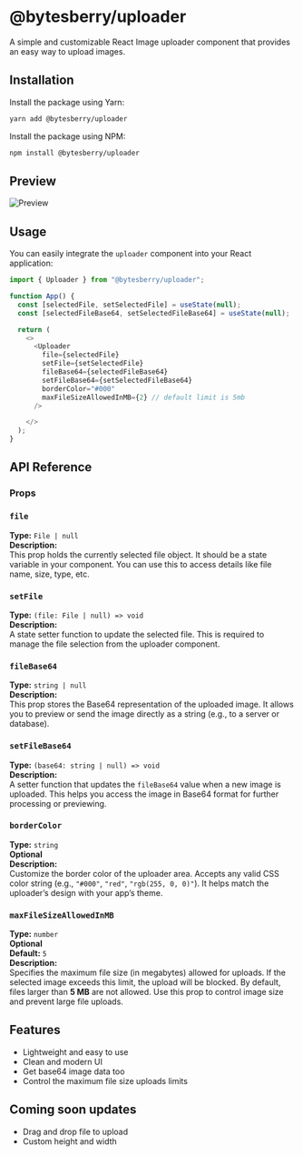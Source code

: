 # @bytesberry/uploader

A simple and customizable React Image uploader component that provides an easy way to upload images.

## Installation

Install the package using Yarn:

```bash
yarn add @bytesberry/uploader
```

Install the package using NPM:

```bash
npm install @bytesberry/uploader
```

## Preview

![Preview](https://drive.google.com/uc?export=view&id=1PJl9OtseonS5K1-VVwx9cuSyJMItoPqJ)

## Usage

You can easily integrate the `uploader` component into your React application:

```javascript
import { Uploader } from "@bytesberry/uploader";

function App() {
  const [selectedFile, setSelectedFile] = useState(null);
  const [selectedFileBase64, setSelectedFileBase64] = useState(null);

  return (
    <>
      <Uploader 
        file={selectedFile} 
        setFile={setSelectedFile}
        fileBase64={selectedFileBase64}
        setFileBase64={setSelectedFileBase64} 
        borderColor="#000"
        maxFileSizeAllowedInMB={2} // default limit is 5mb
      />

    </>
  );
}
```

## API Reference

### Props

### `file`  
**Type:** `File | null`  
**Description:**  
This prop holds the currently selected file object. It should be a state variable in your component. You can use this to access details like file name, size, type, etc.

### `setFile`  
**Type:** `(file: File | null) => void`  
**Description:**  
A state setter function to update the selected file. This is required to manage the file selection from the uploader component.

### `fileBase64`  
**Type:** `string | null`  
**Description:**  
This prop stores the Base64 representation of the uploaded image. It allows you to preview or send the image directly as a string (e.g., to a server or database).

### `setFileBase64`  
**Type:** `(base64: string | null) => void`  
**Description:**  
A setter function that updates the `fileBase64` value when a new image is uploaded. This helps you access the image in Base64 format for further processing or previewing.

### `borderColor`  
**Type:** `string`  
**Optional**  
**Description:**  
Customize the border color of the uploader area. Accepts any valid CSS color string (e.g., `"#000"`, `"red"`, `"rgb(255, 0, 0)"`). It helps match the uploader’s design with your app’s theme.


### `maxFileSizeAllowedInMB`  
**Type:** `number`  
**Optional**  
**Default:** `5`  
**Description:**  
Specifies the maximum file size (in megabytes) allowed for uploads. If the selected image exceeds this limit, the upload will be blocked. By default, files larger than **5 MB** are not allowed. Use this prop to control image size and prevent large file uploads.

## Features

- Lightweight and easy to use
- Clean and modern UI
- Get base64 image data too
- Control the maximum file size uploads limits

## Coming soon updates
- Drag and drop file to upload
- Custom height and width